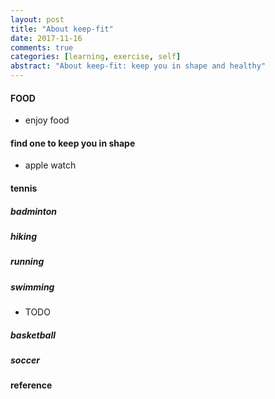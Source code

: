 ```yaml
---
layout: post
title: "About keep-fit"
date: 2017-11-16
comments: true
categories: [learning, exercise, self]
abstract: "About keep-fit: keep you in shape and healthy"  
---
```


#### FOOD  
* enjoy food  

#### find one to keep you in shape  
* apple watch  


#### tennis  

##### badminton  

##### hiking  

##### running  

##### swimming  
* TODO  

##### basketball  

##### soccer  


#### reference
